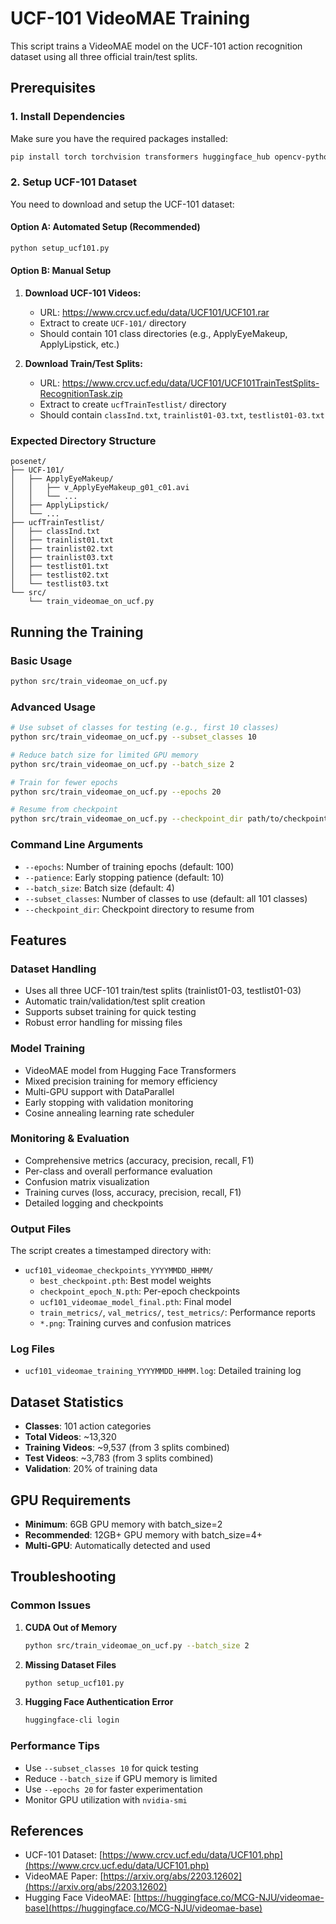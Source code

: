 # UCF-101 VideoMAE Training

This script trains a VideoMAE model on the UCF-101 action recognition dataset using all three official train/test splits.

## Prerequisites

### 1. Install Dependencies

Make sure you have the required packages installed:

```bash
pip install torch torchvision transformers huggingface_hub opencv-python scikit-learn matplotlib seaborn numpy tqdm
```

### 2. Setup UCF-101 Dataset

You need to download and setup the UCF-101 dataset:

#### Option A: Automated Setup (Recommended)
```bash
python setup_ucf101.py
```

#### Option B: Manual Setup

1. **Download UCF-101 Videos:**
   - URL: https://www.crcv.ucf.edu/data/UCF101/UCF101.rar
   - Extract to create `UCF-101/` directory
   - Should contain 101 class directories (e.g., ApplyEyeMakeup, ApplyLipstick, etc.)

2. **Download Train/Test Splits:**
   - URL: https://www.crcv.ucf.edu/data/UCF101/UCF101TrainTestSplits-RecognitionTask.zip
   - Extract to create `ucfTrainTestlist/` directory
   - Should contain `classInd.txt`, `trainlist01-03.txt`, `testlist01-03.txt`

### Expected Directory Structure

```
posenet/
├── UCF-101/
│   ├── ApplyEyeMakeup/
│   │   ├── v_ApplyEyeMakeup_g01_c01.avi
│   │   └── ...
│   ├── ApplyLipstick/
│   └── ...
├── ucfTrainTestlist/
│   ├── classInd.txt
│   ├── trainlist01.txt
│   ├── trainlist02.txt
│   ├── trainlist03.txt
│   ├── testlist01.txt
│   ├── testlist02.txt
│   └── testlist03.txt
└── src/
    └── train_videomae_on_ucf.py
```

## Running the Training

### Basic Usage

```bash
python src/train_videomae_on_ucf.py
```

### Advanced Usage

```bash
# Use subset of classes for testing (e.g., first 10 classes)
python src/train_videomae_on_ucf.py --subset_classes 10

# Reduce batch size for limited GPU memory
python src/train_videomae_on_ucf.py --batch_size 2

# Train for fewer epochs
python src/train_videomae_on_ucf.py --epochs 20

# Resume from checkpoint
python src/train_videomae_on_ucf.py --checkpoint_dir path/to/checkpoint/directory
```

### Command Line Arguments

- `--epochs`: Number of training epochs (default: 100)
- `--patience`: Early stopping patience (default: 10)
- `--batch_size`: Batch size (default: 4)
- `--subset_classes`: Number of classes to use (default: all 101 classes)
- `--checkpoint_dir`: Checkpoint directory to resume from

## Features

### Dataset Handling
- Uses all three UCF-101 train/test splits (trainlist01-03, testlist01-03)
- Automatic train/validation/test split creation
- Supports subset training for quick testing
- Robust error handling for missing files

### Model Training
- VideoMAE model from Hugging Face Transformers
- Mixed precision training for memory efficiency
- Multi-GPU support with DataParallel
- Early stopping with validation monitoring
- Cosine annealing learning rate scheduler

### Monitoring & Evaluation
- Comprehensive metrics (accuracy, precision, recall, F1)
- Per-class and overall performance evaluation
- Confusion matrix visualization
- Training curves (loss, accuracy, precision, recall, F1)
- Detailed logging and checkpoints

### Output Files

The script creates a timestamped directory with:
- `ucf101_videomae_checkpoints_YYYYMMDD_HHMM/`
  - `best_checkpoint.pth`: Best model weights
  - `checkpoint_epoch_N.pth`: Per-epoch checkpoints
  - `ucf101_videomae_model_final.pth`: Final model
  - `train_metrics/`, `val_metrics/`, `test_metrics/`: Performance reports
  - `*.png`: Training curves and confusion matrices

### Log Files
- `ucf101_videomae_training_YYYYMMDD_HHMM.log`: Detailed training log

## Dataset Statistics

- **Classes**: 101 action categories
- **Total Videos**: ~13,320
- **Training Videos**: ~9,537 (from 3 splits combined)
- **Test Videos**: ~3,783 (from 3 splits combined)
- **Validation**: 20% of training data

## GPU Requirements

- **Minimum**: 6GB GPU memory with batch_size=2
- **Recommended**: 12GB+ GPU memory with batch_size=4+
- **Multi-GPU**: Automatically detected and used

## Troubleshooting

### Common Issues

1. **CUDA Out of Memory**
   ```bash
   python src/train_videomae_on_ucf.py --batch_size 2
   ```

2. **Missing Dataset Files**
   ```bash
   python setup_ucf101.py
   ```

3. **Hugging Face Authentication Error**
   ```bash
   huggingface-cli login
   ```

### Performance Tips

- Use `--subset_classes 10` for quick testing
- Reduce `--batch_size` if GPU memory is limited
- Use `--epochs 20` for faster experimentation
- Monitor GPU utilization with `nvidia-smi`

## References

- UCF-101 Dataset: [https://www.crcv.ucf.edu/data/UCF101.php](https://www.crcv.ucf.edu/data/UCF101.php)
- VideoMAE Paper: [https://arxiv.org/abs/2203.12602](https://arxiv.org/abs/2203.12602)
- Hugging Face VideoMAE: [https://huggingface.co/MCG-NJU/videomae-base](https://huggingface.co/MCG-NJU/videomae-base)
